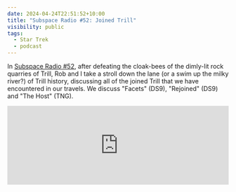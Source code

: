 ```yaml
---
date: 2024-04-24T22:51:52+10:00
title: "Subspace Radio #52: Joined Trill"
visibility: public
tags:
  - Star Trek
  - podcast
---
```


In [Subspace Radio #52](https://www.subspace.fm/episodes/episode-52-joined-trill-dis-5x03-jinaal), after defeating the cloak-bees of the dimly-lit rock quarries of Trill, Rob and I take a stroll down the lane (or a swim up the milky river?) of Trill history, discussing all of the joined Trill that we have encountered in our travels. We discuss "Facets" (DS9), "Rejoined" (DS9) and "The Host" (TNG).

<iframe width="100%" height="180" frameborder="no" scrolling="no" seamless="" src="https://share.transistor.fm/e/191eac51"></iframe>
